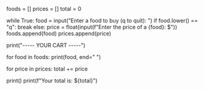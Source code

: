 foods = []
prices = []
total = 0

while True:
    food = input("Enter a food to buy (q to quit): ")
    if food.lower() == "q":
        break
    else:
        price = float(input(f"Enter the price of a {food}: $"))
        foods.append(food)
        prices.append(price)

print("----- YOUR CART -----")

for food in foods:
    print(food, end=" ")

for price in prices:
    total += price

print()
print(f"Your total is: ${total}")
